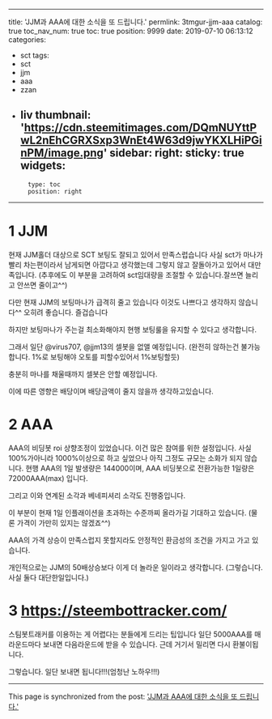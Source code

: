
---
title: 'JJM과 AAA에 대한 소식을 또 드립니다.'
permlink: 3tmgur-jjm-aaa
catalog: true
toc_nav_num: true
toc: true
position: 9999
date: 2019-07-10 06:13:12
categories:
- sct
tags:
- sct
- jjm
- aaa
- zzan
- liv
thumbnail: 'https://cdn.steemitimages.com/DQmNUYttPwL2nEhCGRXSxp3WnEt4W63d9jwYKXLHiPGinPM/image.png'
sidebar:
    right:
        sticky: true
widgets:
    -
        type: toc
        position: right
---


# 1 JJM

현재 JJM홀더 대상으로 SCT 보팅도 잘되고 있어서 만족스럽습니다
사실 sct가 마나가 빨리 차는편이라서 남게되면 아깝다고 생각했는데 그렇지 않고 잘돌아가고 있어서 대만족입니다.
(추후에도 이 부분을 고려하여  sct임대량을 조절할 수 있습니다.잘쓰면 늘리고 안쓰면 줄이고^^)

다만 현재 JJM의 보팅마나가 급격히 줄고 있습니다
이것도 나쁘다고 생각하지 않습니다^^ 오히려 좋습니다. 즐겁습니다

하지만 보팅마나가 주는걸 최소화해야지 현행 보팅룰을 유지할 수 있다고 생각합니다.

그래서 일단 @virus707, @jjm13의 셀봇을 없앨 예정입니다.
(완전히 않하는건 불가능합니다. 1%로 보팅해야 오토를 피할수있어서 1%보팅할듯)

충분히 마나를 채울때까지 셀봇은 안할 예정입니다.

이에 따른 영향은 배당이며 배당금액이 줄지 않을까 생각하고있습니다.

# 2 AAA

AAA의 비딩봇 roi 상향조정이 있었습니다.
이건 많은 참여를 위한 설정입니다. 사실 100%가아니라 1000%이상으로 하고 싶었으나 아직 그정도 규모는 소화가 되지 않습니다.
현행 AAA의 1일 발생량은 144000이며, 
AAA 비딩봇으로 전환가능한 1일량은 72000AAA(max) 입니다.

그리고 이와 연계된 소각과 베네피셔리 소각도 진행중입니다.

이 부분이 현재 1일 인플래이션을 초과하는 수준까찌 올라가길 기대하고 있습니다. (물론 가격이 가만히 있지는 않겠죠^^)

AAA의 가격 상승이 만족스럽지 못할지라도 안정적인 환금성의 조건을 가지고 가고 있습니다.


개인적으로는 JJM의 50배상승보다 이게 더 놀라운 일이라고 생각합니다. 
(그렇습니다. 사실 둘다 대단한일입니다.)

# 3 https://steembottracker.com/
스팀봇트래커를 이용하는 게 어렵다는 분들에게 드리는 팁입니다
일단 5000AAA를 매라운드마다 보내면 다음라운드에 받을 수 있습니다.
근데 거기서 밀리면 다시 환불이됩니다.

그렇습니다. 일단 보내면 됩니다!!!(엄청난 노하우!!!)

- - -

This page is synchronized from the post: ['JJM과 AAA에 대한 소식을 또 드립니다.'](https://steemit.com/@virus707/3tmgur-jjm-aaa)
